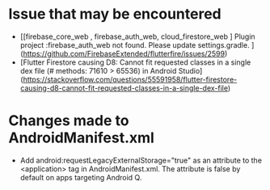 # Issue that may be encountered
*   [[firebase_core_web , firebase_auth_web, cloud_firestore_web ] Plugin project :firebase_auth_web not found. Please update settings.gradle. ] (https://github.com/FirebaseExtended/flutterfire/issues/2599)
*   [Flutter Firestore causing D8: Cannot fit requested classes in a single dex file (# methods: 71610 > 65536) in Android Studio] (https://stackoverflow.com/questions/55591958/flutter-firestore-causing-d8-cannot-fit-requested-classes-in-a-single-dex-file)


# Changes made to AndroidManifest.xml

*   Add android:requestLegacyExternalStorage="true" as an attribute to the \<application> tag in AndroidManifest.xml. The attribute is false by default on apps targeting Android Q.